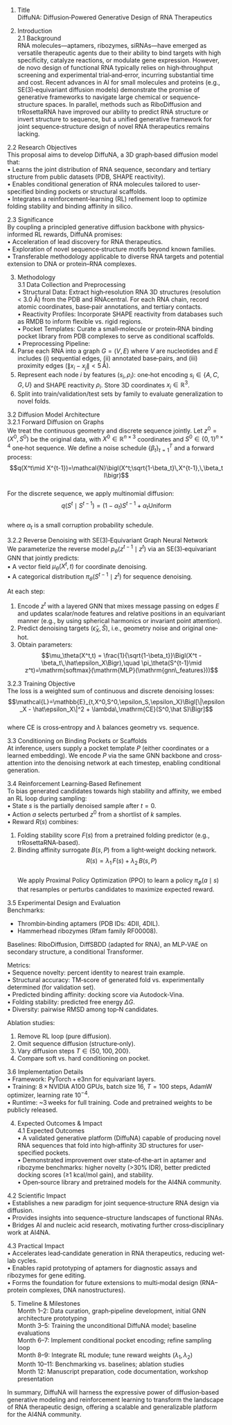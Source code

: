 1. Title  
DiffuNA: Diffusion‐Powered Generative Design of RNA Therapeutics

2. Introduction  
2.1 Background  
RNA molecules—aptamers, ribozymes, siRNAs—have emerged as versatile therapeutic agents due to their ability to bind targets with high specificity, catalyze reactions, or modulate gene expression. However, de novo design of functional RNA typically relies on high‐throughput screening and experimental trial‐and‐error, incurring substantial time and cost. Recent advances in AI for small molecules and proteins (e.g., SE(3)‐equivariant diffusion models) demonstrate the promise of generative frameworks to navigate large chemical or sequence‐structure spaces. In parallel, methods such as RiboDiffusion and trRosettaRNA have improved our ability to predict RNA structure or invert structure to sequence, but a unified generative framework for joint sequence‐structure design of novel RNA therapeutics remains lacking.

2.2 Research Objectives  
This proposal aims to develop DiffuNA, a 3D graph‐based diffusion model that:  
• Learns the joint distribution of RNA sequence, secondary and tertiary structure from public datasets (PDB, SHAPE reactivity).  
• Enables conditional generation of RNA molecules tailored to user‐specified binding pockets or structural scaffolds.  
• Integrates a reinforcement‐learning (RL) refinement loop to optimize folding stability and binding affinity in silico.  

2.3 Significance  
By coupling a principled generative diffusion backbone with physics‐informed RL rewards, DiffuNA promises:  
• Acceleration of lead discovery for RNA therapeutics.  
• Exploration of novel sequence‐structure motifs beyond known families.  
• Transferable methodology applicable to diverse RNA targets and potential extension to DNA or protein–RNA complexes.  

3. Methodology  
3.1 Data Collection and Preprocessing  
• Structural Data: Extract high‐resolution RNA 3D structures (resolution < 3.0 Å) from the PDB and RNAcentral. For each RNA chain, record atomic coordinates, base‐pair annotations, and tertiary contacts.  
• Reactivity Profiles: Incorporate SHAPE reactivity from databases such as RMDB to inform flexible vs. rigid regions.  
• Pocket Templates: Curate a small‐molecule or protein‐RNA binding pocket library from PDB complexes to serve as conditional scaffolds.  
• Preprocessing Pipeline:  
  1. Parse each RNA into a graph $G=(V,E)$ where $V$ are nucleotides and $E$ includes (i) sequential edges, (ii) annotated base‐pairs, and (iii) proximity edges ($\|x_i-x_j\|<5\,$Å).  
  2. Represent each node $i$ by features $(s_i,\rho_i)$: one‐hot encoding $s_i\in\{A,C,G,U\}$ and SHAPE reactivity $\rho_i$. Store $3$D coordinates $x_i\in\mathbb{R}^3$.  
  3. Split into train/validation/test sets by family to evaluate generalization to novel folds.

3.2 Diffusion Model Architecture  
3.2.1 Forward Diffusion on Graphs  
We treat the continuous geometry and discrete sequence jointly. Let $z^0=(X^0,S^0)$ be the original data, with $X^0\in\mathbb{R}^{n\times3}$ coordinates and $S^0\in\{0,1\}^{n\times4}$ one‐hot sequence. We define a noise schedule $\{\beta_t\}_{t=1}^T$ and a forward process:  
$$q(X^t\mid X^{t-1})=\mathcal{N}\bigl(X^t;\sqrt{1-\beta_t}\,X^{t-1},\,\beta_t I\bigr)$$  
For the discrete sequence, we apply multinomial diffusion:  
$$q(S^t\mid S^{t-1})=(1-\alpha_t)S^{t-1}+\alpha_t\text{Uniform}$$  
where $\alpha_t$ is a small corruption probability schedule.

3.2.2 Reverse Denoising with SE(3)‐Equivariant Graph Neural Network  
We parameterize the reverse model $p_\theta(z^{t-1}\mid z^t)$ via an SE(3)‐equivariant GNN that jointly predicts:  
• A vector field $\mu_\theta(X^t,t)$ for coordinate denoising.  
• A categorical distribution $\pi_\theta(S^{t-1}\mid z^t)$ for sequence denoising.  

At each step:  
1. Encode $z^t$ with a layered GNN that mixes message passing on edges $E$ and updates scalar/node features and relative positions in an equivariant manner (e.g., by using spherical harmonics or invariant point attention).  
2. Predict denoising targets $(\hat\epsilon_X,\hat S)$, i.e., geometry noise and original one‐hot.  
3. Obtain parameters:  
   $$\mu_\theta(X^t,t) = \frac{1}{\sqrt{1-\beta_t}}\Bigl(X^t - \beta_t\,\hat\epsilon_X\Bigr),\quad 
     \pi_\theta(S^{t-1}\mid z^t)=\mathrm{softmax}(\mathrm{MLP}(\mathrm{gnn\_features}))$$  

3.2.3 Training Objective  
The loss is a weighted sum of continuous and discrete denoising losses:  
$$\mathcal{L}=\mathbb{E}_{t,X^0,S^0,\epsilon_S,\epsilon_X}\Bigl[\|\epsilon_X - \hat\epsilon_X\|^2 + \lambda\,\mathrm{CE}(S^0,\hat S)\Bigr]$$  
where $\mathrm{CE}$ is cross‐entropy and $\lambda$ balances geometry vs. sequence.

3.3 Conditioning on Binding Pockets or Scaffolds  
At inference, users supply a pocket template $P$ (either coordinates or a learned embedding). We encode $P$ via the same GNN backbone and cross‐attention into the denoising network at each timestep, enabling conditional generation.  

3.4 Reinforcement Learning‐Based Refinement  
To bias generated candidates towards high stability and affinity, we embed an RL loop during sampling:  
• State $s$ is the partially denoised sample after $t=0$.  
• Action $a$ selects perturbed $z^0$ from a shortlist of $k$ samples.  
• Reward $R(s)$ combines:  
  1. Folding stability score $F(s)$ from a pretrained folding predictor (e.g., trRosettaRNA‐based).  
  2. Binding affinity surrogate $B(s,P)$ from a light‐weight docking network.  
  $$R(s)=\lambda_1\,F(s)+\lambda_2\,B(s,P)$$  
We apply Proximal Policy Optimization (PPO) to learn a policy $\pi_\phi(a\mid s)$ that resamples or perturbs candidates to maximize expected reward.  

3.5 Experimental Design and Evaluation  
Benchmarks:  
- Thrombin‐binding aptamers (PDB IDs: 4DII, 4DIL).  
- Hammerhead ribozymes (Rfam family RF00008).  

Baselines: RiboDiffusion, DiffSBDD (adapted for RNA), an MLP‐VAE on secondary structure, a conditional Transformer.  

Metrics:  
• Sequence novelty: percent identity to nearest train example.  
• Structural accuracy: TM‐score of generated fold vs. experimentally determined (for validation set).  
• Predicted binding affinity: docking score via Autodock‐Vina.  
• Folding stability: predicted free energy $\Delta G$.  
• Diversity: pairwise RMSD among top‐N candidates.  

Ablation studies:  
1. Remove RL loop (pure diffusion).  
2. Omit sequence diffusion (structure‐only).  
3. Vary diffusion steps $T\in\{50,100,200\}$.  
4. Compare soft vs. hard conditioning on pocket.

3.6 Implementation Details  
• Framework: PyTorch + e3nn for equivariant layers.  
• Training: 8 × NVIDIA A100 GPUs, batch size 16, $T=100$ steps, AdamW optimizer, learning rate $10^{-4}$.  
• Runtime: ~3 weeks for full training. Code and pretrained weights to be publicly released.

4. Expected Outcomes & Impact  
4.1 Expected Outcomes  
• A validated generative platform (DiffuNA) capable of producing novel RNA sequences that fold into high‐affinity 3D structures for user‐specified pockets.  
• Demonstrated improvement over state‐of‐the‐art in aptamer and ribozyme benchmarks: higher novelty (>30% IDR), better predicted docking scores (≥1 kcal/mol gain), and stability.  
• Open‐source library and pretrained models for the AI4NA community.

4.2 Scientific Impact  
• Establishes a new paradigm for joint sequence‐structure RNA design via diffusion.  
• Provides insights into sequence–structure landscapes of functional RNAs.  
• Bridges AI and nucleic acid research, motivating further cross‐disciplinary work at AI4NA.

4.3 Practical Impact  
• Accelerates lead‐candidate generation in RNA therapeutics, reducing wet‐lab cycles.  
• Enables rapid prototyping of aptamers for diagnostic assays and ribozymes for gene editing.  
• Forms the foundation for future extensions to multi‐modal design (RNA–protein complexes, DNA nanostructures).

5. Timeline & Milestones  
Month 1–2: Data curation, graph‐pipeline development, initial GNN architecture prototyping  
Month 3–5: Training the unconditional DiffuNA model; baseline evaluations  
Month 6–7: Implement conditional pocket encoding; refine sampling loop  
Month 8–9: Integrate RL module; tune reward weights $(\lambda_1,\lambda_2)$  
Month 10–11: Benchmarking vs. baselines; ablation studies  
Month 12: Manuscript preparation, code documentation, workshop presentation  

In summary, DiffuNA will harness the expressive power of diffusion‐based generative modeling and reinforcement learning to transform the landscape of RNA therapeutic design, offering a scalable and generalizable platform for the AI4NA community.